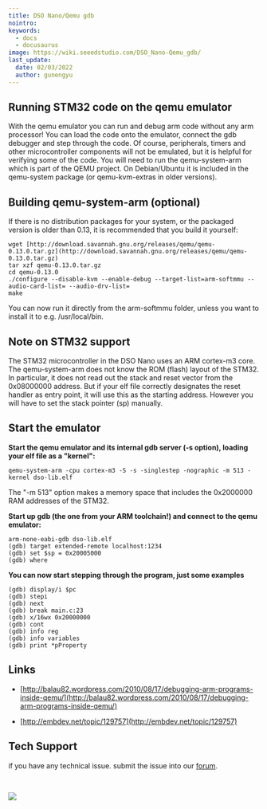 ```yaml
---
title: DSO Nano/Qemu gdb
nointro:
keywords:
  - docs
  - docusaurus
image: https://wiki.seeedstudio.com/DSO_Nano-Qemu_gdb/
last_update:
  date: 02/03/2022
  author: gunengyu
---
```



##   Running STM32 code on the qemu emulator

With the qemu emulator you can run and debug arm code without any arm processor! You can load the code onto the emulator, connect the gdb debugger and step through the code. Of course, peripherals, timers and other microcontroller components will not be emulated, but it is helpful for verifying some of the code. You will need to run the qemu-system-arm which is part of the QEMU project. On Debian/Ubuntu it is included in the qemu-system package (or qemu-kvm-extras in older versions).

##   Building qemu-system-arm (optional)

If there is no distribution packages for your system, or the packaged version is older than 0.13, it is recommended that you build it yourself:

```
wget [http://download.savannah.gnu.org/releases/qemu/qemu-0.13.0.tar.gz](http://download.savannah.gnu.org/releases/qemu/qemu-0.13.0.tar.gz)
tar xzf qemu-0.13.0.tar.gz
cd qemu-0.13.0
./configure --disable-kvm --enable-debug --target-list=arm-softmmu --audio-card-list= --audio-drv-list=
make
```

You can now run it directly from the arm-softmmu folder, unless you want to install it to e.g. /usr/local/bin.

##   Note on STM32 support

The STM32 microcontroller in the DSO Nano uses an ARM cortex-m3 core. The qemu-system-arm does not know the ROM (flash) layout of the STM32. In particular, it does not read out the stack and reset vector from the 0x08000000 address. But if your elf file correctly designates the reset handler as entry point, it will use this as the starting address. However you will have to set the stack pointer (sp) manually.

##   Start the emulator

**Start the qemu emulator and its internal gdb server (-s option), loading your elf file as a "kernel":**
```
qemu-system-arm -cpu cortex-m3 -S -s -singlestep -nographic -m 513 -kernel dso-lib.elf
```

The "-m 513" option makes a memory space that includes the 0x2000000 RAM addresses of the STM32.

**Start up gdb (the one from your ARM toolchain!) and connect to the qemu emulator:**

```
arm-none-eabi-gdb dso-lib.elf
(gdb) target extended-remote localhost:1234
(gdb) set $sp = 0x20005000
(gdb) where
```

**You can now start stepping through the program, just some examples**

```
(gdb) display/i $pc
(gdb) stepi
(gdb) next
(gdb) break main.c:23
(gdb) x/16wx 0x20000000
(gdb) cont
(gdb) info reg
(gdb) info variables
(gdb) print *pProperty
```

##   Links

*   [http://balau82.wordpress.com/2010/08/17/debugging-arm-programs-inside-qemu/](http://balau82.wordpress.com/2010/08/17/debugging-arm-programs-inside-qemu/)

*   [http://embdev.net/topic/129757](http://embdev.net/topic/129757)

## Tech Support
 if you have any technical issue.  submit the issue into our [forum](http://forum.seeedstudio.com/). 
<div>
  <br /><p style={{textAlign: 'center'}}><a href="https://www.seeedstudio.com/act-4.html?utm_source=wiki&utm_medium=wikibanner&utm_campaign=newproducts" target="_blank"><img src="https://files.seeedstudio.com/wiki/Wiki_Banner/new_product.jpg" /></a></p>
</div>  